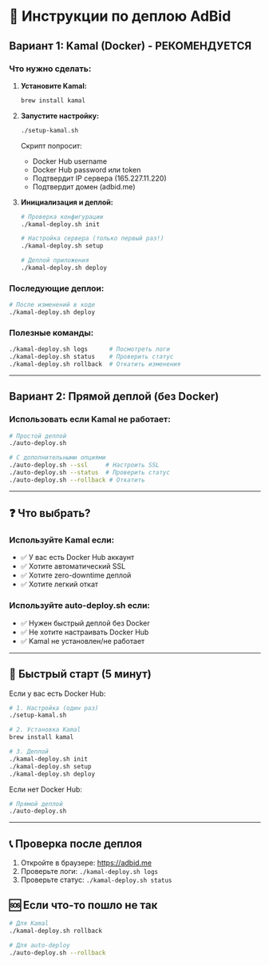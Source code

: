 # 🚀 Инструкции по деплою AdBid

## Вариант 1: Kamal (Docker) - РЕКОМЕНДУЕТСЯ

### Что нужно сделать:

1. **Установите Kamal:**
   ```bash
   brew install kamal
   ```

2. **Запустите настройку:**
   ```bash
   ./setup-kamal.sh
   ```
   Скрипт попросит:
   - Docker Hub username
   - Docker Hub password или token
   - Подтвердит IP сервера (165.227.11.220)
   - Подтвердит домен (adbid.me)

3. **Инициализация и деплой:**
   ```bash
   # Проверка конфигурации
   ./kamal-deploy.sh init

   # Настройка сервера (только первый раз!)
   ./kamal-deploy.sh setup

   # Деплой приложения
   ./kamal-deploy.sh deploy
   ```

### Последующие деплои:
```bash
# После изменений в коде
./kamal-deploy.sh deploy
```

### Полезные команды:
```bash
./kamal-deploy.sh logs      # Посмотреть логи
./kamal-deploy.sh status    # Проверить статус
./kamal-deploy.sh rollback  # Откатить изменения
```

---

## Вариант 2: Прямой деплой (без Docker)

### Использовать если Kamal не работает:

```bash
# Простой деплой
./auto-deploy.sh

# С дополнительными опциями
./auto-deploy.sh --ssl     # Настроить SSL
./auto-deploy.sh --status  # Проверить статус
./auto-deploy.sh --rollback # Откатить
```

---

## ❓ Что выбрать?

### Используйте Kamal если:
- ✅ У вас есть Docker Hub аккаунт
- ✅ Хотите автоматический SSL
- ✅ Хотите zero-downtime деплой
- ✅ Хотите легкий откат

### Используйте auto-deploy.sh если:
- ✅ Нужен быстрый деплой без Docker
- ✅ Не хотите настраивать Docker Hub
- ✅ Kamal не установлен/не работает

---

## 🎯 Быстрый старт (5 минут)

Если у вас есть Docker Hub:
```bash
# 1. Настройка (один раз)
./setup-kamal.sh

# 2. Установка Kamal
brew install kamal

# 3. Деплой
./kamal-deploy.sh init
./kamal-deploy.sh setup
./kamal-deploy.sh deploy
```

Если нет Docker Hub:
```bash
# Прямой деплой
./auto-deploy.sh
```

---

## 📞 Проверка после деплоя

1. Откройте в браузере: https://adbid.me
2. Проверьте логи: `./kamal-deploy.sh logs`
3. Проверьте статус: `./kamal-deploy.sh status`

## 🆘 Если что-то пошло не так

```bash
# Для Kamal
./kamal-deploy.sh rollback

# Для auto-deploy
./auto-deploy.sh --rollback
```
